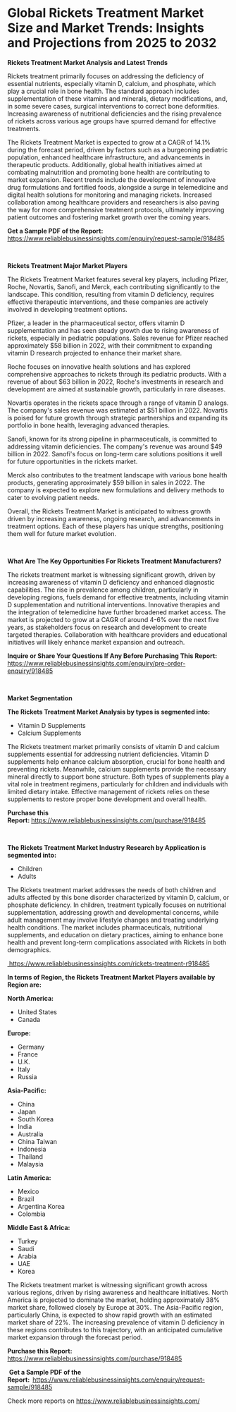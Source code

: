 <p><h1>Global Rickets Treatment Market Size and Market Trends: Insights and Projections from 2025 to 2032</h1></p><p><strong>Rickets Treatment Market Analysis and Latest Trends</strong></p>
<p><p>Rickets treatment primarily focuses on addressing the deficiency of essential nutrients, especially vitamin D, calcium, and phosphate, which play a crucial role in bone health. The standard approach includes supplementation of these vitamins and minerals, dietary modifications, and, in some severe cases, surgical interventions to correct bone deformities. Increasing awareness of nutritional deficiencies and the rising prevalence of rickets across various age groups have spurred demand for effective treatments. </p><p>The Rickets Treatment Market is expected to grow at a CAGR of 14.1% during the forecast period, driven by factors such as a burgeoning pediatric population, enhanced healthcare infrastructure, and advancements in therapeutic products. Additionally, global health initiatives aimed at combating malnutrition and promoting bone health are contributing to market expansion. Recent trends include the development of innovative drug formulations and fortified foods, alongside a surge in telemedicine and digital health solutions for monitoring and managing rickets. Increased collaboration among healthcare providers and researchers is also paving the way for more comprehensive treatment protocols, ultimately improving patient outcomes and fostering market growth over the coming years.</p></p>
<p><strong>Get a Sample PDF of the Report:&nbsp;</strong> <a href="https://www.reliablebusinessinsights.com/enquiry/request-sample/918485?utm_campaign=2287&utm_medium=2&utm_source=Github&utm_content=ia&utm_term=06032025&utm_id=rickets-treatment">https://www.reliablebusinessinsights.com/enquiry/request-sample/918485</a></p>
<p>&nbsp;</p>
<p><strong>Rickets Treatment Major Market Players</strong></p>
<p><p>The Rickets Treatment Market features several key players, including Pfizer, Roche, Novartis, Sanofi, and Merck, each contributing significantly to the landscape. This condition, resulting from vitamin D deficiency, requires effective therapeutic interventions, and these companies are actively involved in developing treatment options.</p><p>Pfizer, a leader in the pharmaceutical sector, offers vitamin D supplementation and has seen steady growth due to rising awareness of rickets, especially in pediatric populations. Sales revenue for Pfizer reached approximately $58 billion in 2022, with their commitment to expanding vitamin D research projected to enhance their market share.</p><p>Roche focuses on innovative health solutions and has explored comprehensive approaches to rickets through its pediatric products. With a revenue of about $63 billion in 2022, Roche's investments in research and development are aimed at sustainable growth, particularly in rare diseases.</p><p>Novartis operates in the rickets space through a range of vitamin D analogs. The company's sales revenue was estimated at $51 billion in 2022. Novartis is poised for future growth through strategic partnerships and expanding its portfolio in bone health, leveraging advanced therapies.</p><p>Sanofi, known for its strong pipeline in pharmaceuticals, is committed to addressing vitamin deficiencies. The company's revenue was around $49 billion in 2022. Sanofi's focus on long-term care solutions positions it well for future opportunities in the rickets market.</p><p>Merck also contributes to the treatment landscape with various bone health products, generating approximately $59 billion in sales in 2022. The company is expected to explore new formulations and delivery methods to cater to evolving patient needs.</p><p>Overall, the Rickets Treatment Market is anticipated to witness growth driven by increasing awareness, ongoing research, and advancements in treatment options. Each of these players has unique strengths, positioning them well for future market evolution.</p></p>
<p>&nbsp;</p>
<p><strong>What Are The Key Opportunities For Rickets Treatment Manufacturers?</strong></p>
<p><p>The rickets treatment market is witnessing significant growth, driven by increasing awareness of vitamin D deficiency and enhanced diagnostic capabilities. The rise in prevalence among children, particularly in developing regions, fuels demand for effective treatments, including vitamin D supplementation and nutritional interventions. Innovative therapies and the integration of telemedicine have further broadened market access. The market is projected to grow at a CAGR of around 4-6% over the next five years, as stakeholders focus on research and development to create targeted therapies. Collaboration with healthcare providers and educational initiatives will likely enhance market expansion and outreach.</p></p>
<p><strong>Inquire or Share Your Questions If Any Before Purchasing This Report:</strong> <a href="https://www.reliablebusinessinsights.com/enquiry/pre-order-enquiry/918485?utm_campaign=2287&utm_medium=2&utm_source=Github&utm_content=ia&utm_term=06032025&utm_id=rickets-treatment">https://www.reliablebusinessinsights.com/enquiry/pre-order-enquiry/918485</a></p>
<p>&nbsp;</p>
<p><strong>Market Segmentation</strong></p>
<p><strong>The Rickets Treatment Market Analysis by types is segmented into:</strong></p>
<p><ul><li>Vitamin D Supplements</li><li>Calcium Supplements</li></ul></p>
<p><p>The Rickets treatment market primarily consists of vitamin D and calcium supplements essential for addressing nutrient deficiencies. Vitamin D supplements help enhance calcium absorption, crucial for bone health and preventing rickets. Meanwhile, calcium supplements provide the necessary mineral directly to support bone structure. Both types of supplements play a vital role in treatment regimens, particularly for children and individuals with limited dietary intake. Effective management of rickets relies on these supplements to restore proper bone development and overall health.</p></p>
<p><strong>Purchase this Report:&nbsp;</strong><a href="https://www.reliablebusinessinsights.com/purchase/918485?utm_campaign=2287&utm_medium=2&utm_source=Github&utm_content=ia&utm_term=06032025&utm_id=rickets-treatment">https://www.reliablebusinessinsights.com/purchase/918485</a></p>
<p>&nbsp;</p>
<p><strong>The Rickets Treatment Market Industry Research by Application is segmented into:</strong></p>
<p><ul><li>Children</li><li>Adults</li></ul></p>
<p><p>The Rickets treatment market addresses the needs of both children and adults affected by this bone disorder characterized by vitamin D, calcium, or phosphate deficiency. In children, treatment typically focuses on nutritional supplementation, addressing growth and developmental concerns, while adult management may involve lifestyle changes and treating underlying health conditions. The market includes pharmaceuticals, nutritional supplements, and education on dietary practices, aiming to enhance bone health and prevent long-term complications associated with Rickets in both demographics.</p></p>
<p><a href="https://www.reliablebusinessinsights.com/rickets-treatment-r918485?utm_campaign=2287&utm_medium=2&utm_source=Github&utm_content=ia&utm_term=06032025&utm_id=rickets-treatment">&nbsp;https://www.reliablebusinessinsights.com/rickets-treatment-r918485</a></p>
<p><strong>In terms of Region, the Rickets Treatment Market Players available by Region are:</strong></p>
<p>
    <p> <strong> North America: </strong>
        <ul>
            <li>United States</li>
            <li>Canada</li>
        </ul>
        </p> 
    <p> <strong> Europe: </strong>
        <ul>
            <li>Germany</li>
            <li>France</li>
            <li>U.K.</li>
            <li>Italy</li>
            <li>Russia</li>
        </ul>
        </p> 
    <p> <strong> Asia-Pacific: </strong>
        <ul>
            <li>China</li>
            <li>Japan</li>
            <li>South Korea</li>
            <li>India</li>
            <li>Australia</li>
            <li>China Taiwan</li>
            <li>Indonesia</li>
            <li>Thailand</li>
            <li>Malaysia</li>
        </ul>
        </p> 
    <p> <strong> Latin America: </strong>
        <ul>
            <li>Mexico</li>
            <li>Brazil</li>
            <li>Argentina Korea</li>
            <li>Colombia</li>
        </ul>
        </p> 
    <p> <strong> Middle East & Africa: </strong>
        <ul>
            <li>Turkey</li>
            <li>Saudi</li>
            <li>Arabia</li>
            <li>UAE</li>
            <li>Korea</li>
        </ul>
    </p>
    </p>
<p><p>The Rickets treatment market is witnessing significant growth across various regions, driven by rising awareness and healthcare initiatives. North America is projected to dominate the market, holding approximately 38% market share, followed closely by Europe at 30%. The Asia-Pacific region, particularly China, is expected to show rapid growth with an estimated market share of 22%. The increasing prevalence of vitamin D deficiency in these regions contributes to this trajectory, with an anticipated cumulative market expansion through the forecast period.</p></p>
<p><strong>Purchase this Report: </strong><a href="https://www.reliablebusinessinsights.com/purchase/918485?utm_campaign=2287&utm_medium=2&utm_source=Github&utm_content=ia&utm_term=06032025&utm_id=rickets-treatment">https://www.reliablebusinessinsights.com/purchase/918485</a></p>
<p>&nbsp;<strong>Get a Sample PDF of the Report:&nbsp;&nbsp;</strong><a href="https://www.reliablebusinessinsights.com/enquiry/request-sample/918485?utm_campaign=2287&utm_medium=2&utm_source=Github&utm_content=ia&utm_term=06032025&utm_id=rickets-treatment">https://www.reliablebusinessinsights.com/enquiry/request-sample/918485</a></p>
<p><strong></strong></p>
<p>Check more reports on <a href="https://www.reliablebusinessinsights.com/?utm_campaign=2287&utm_medium=2&utm_source=Github&utm_content=ia&utm_term=06032025&utm_id=rickets-treatment">https://www.reliablebusinessinsights.com/</a></p>